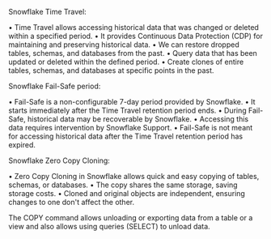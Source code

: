 Snowflake Time Travel:

• Time Travel allows accessing historical data that was changed or deleted within a specified period.
• It provides Continuous Data Protection (CDP) for maintaining and preserving historical data.
• We can restore dropped tables, schemas, and databases from the past.
• Query data that has been updated or deleted within the defined period.
• Create clones of entire tables, schemas, and databases at specific points in the past.

Snowflake Fail-Safe period:

• Fail-Safe is a non-configurable 7-day period provided by Snowflake.
• It starts immediately after the Time Travel retention period ends.
• During Fail-Safe, historical data may be recoverable by Snowflake.
• Accessing this data requires intervention by Snowflake Support.
• Fail-Safe is not meant for accessing historical data after the Time Travel retention period has expired.

Snowflake Zero Copy Cloning:

• Zero Copy Cloning in Snowflake allows quick and easy copying of tables, schemas, or databases.
• The copy shares the same storage, saving storage costs.
• Cloned and original objects are independent, ensuring changes to one don't affect the other.


The COPY command allows unloading or exporting data from a table or a view and also allows using queries (SELECT) to unload data.
